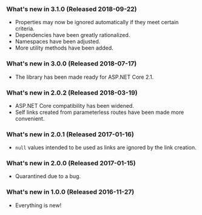 ﻿### What's new in 3.1.0 (Released 2018-09-22)

* Properties may now be ignored automatically if they meet certain criteria.
* Dependencies have been greatly rationalized.
* Namespaces have been adjusted.
* More utility methods have been added.

### What's new in 3.0.0 (Released 2018-07-17)

* The library has been made ready for ASP.NET Core 2.1.

### What's new in 2.0.2 (Released 2018-03-19)

* ASP.NET Core compatibility has been widened.
* Self links created from parameterless routes have been made more convenient.

### What's new in 2.0.1 (Released 2017-01-16)

* `null` values intended to be used as links are ignored by the link creation.

### What's new in 2.0.0 (Released 2017-01-15)

* Quarantined due to a bug.

### What's new in 1.0.0 (Released 2016-11-27)

* Everything is new!
